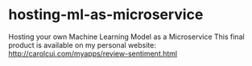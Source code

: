 # hosting-ml-as-microservice
Hosting your own Machine Learning Model as a Microservice
This final product is available on my personal website: http://carolcui.com/myapps/review-sentiment.html
